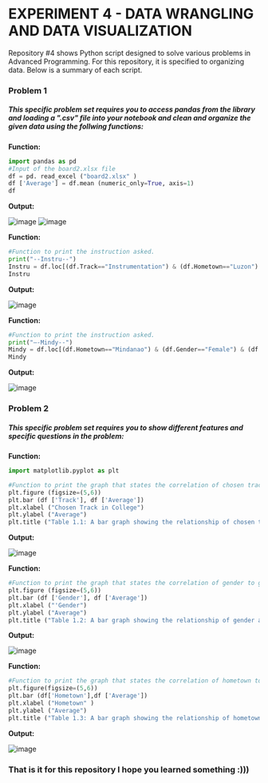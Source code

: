 # EXPERIMENT 4 - DATA WRANGLING AND DATA VISUALIZATION

Repository #4 shows Python script designed to solve various problems in Advanced Programming. For this repository, it is specified to organizing data. Below is a summary of each script. 

### Problem 1

##### This specific problem set requires you to access pandas from the library and loading a ".csv" file into your notebook and clean and organize the given data using the follwing functions: 

**Function:**

``` python
import pandas as pd
#Input of the board2.xlsx file
df = pd. read_excel ("board2.xlsx" )
df ['Average'] = df.mean (numeric_only=True, axis=1)
df
```

**Output:**


![image](https://github.com/user-attachments/assets/f2f2044c-9cc6-4c36-97a8-c1f4d3964b9e)
![image](https://github.com/user-attachments/assets/582def43-4b74-4c20-be44-a7834fe5bc7b)

**Function:**

``` python
#Function to print the instruction asked.
print("--Instru--")
Instru = df.loc[(df.Track=="Instrumentation") & (df.Hometown=="Luzon") & (df.Electronics>70), ['Name', 'GEAS' , 'Electronics']]
Instru
```

**Output:**

![image](https://github.com/user-attachments/assets/2927b106-a886-47ba-a2cb-ad0703cc5967)

**Function:**

``` python
#Function to print the instruction asked.
print("—-Mindy--")
Mindy = df.loc[(df.Hometown=="Mindanao") & (df.Gender=="Female") & (df.Average>=55) , ['Name', 'Track', 'Electronics', 'Average']]
Mindy
```

**Output:**

![image](https://github.com/user-attachments/assets/2f3a0d10-e573-445b-93d4-f21f617ffca9)


### Problem 2

##### This specific problem set requires you to show different features and specific questions in the problem:

**Function:**

``` python
import matplotlib.pyplot as plt

#Function to print the graph that states the correlation of chosen track to grades.
plt.figure (figsize=(5,6))
plt.bar (df ['Track'], df ['Average'])
plt.xlabel ("Chosen Track in College") 
plt.ylabel ("Average")
plt.title ("Table 1.1: A bar graph showing the relationship of chosen track in college .")
```

**Output:**


![image](https://github.com/user-attachments/assets/349120d0-4876-492b-8af7-8ba9bcdd01cd)

**Function:**

``` python
#Function to print the graph that states the correlation of gender to grades.
plt.figure (figsize=(5,6))
plt.bar (df ['Gender'], df ['Average'])
plt.xlabel ("'Gender")
plt.ylabel ("Average")
plt.title ("Table 1.2: A bar graph showing the relationship of gender and average grade.")
```

**Output:**


![image](https://github.com/user-attachments/assets/e122b03d-c862-4283-a97a-8c3bd6cc7910)

**Function:**

``` python
#Function to print the graph that states the correlation of hometown to grades.
plt.figure(figsize=(5,6))
plt.bar (df['Hometown'],df ['Average'])
plt.xlabel ("Hometown" ) 
plt.ylabel ("Average")
plt.title ("Table 1.3: A bar graph showing the relationship of hometown and average grade.")
```

**Output:**


![image](https://github.com/user-attachments/assets/a7f6f602-a833-4463-a9f6-c1f6b24abd7c)

### That is it for this repository I hope you learned something :)))

